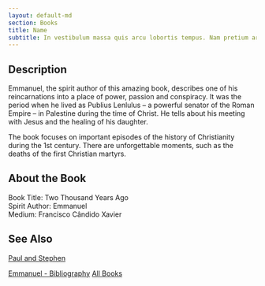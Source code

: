 ```yaml
---
layout: default-md
section: Books
title: Name
subtitle: In vestibulum massa quis arcu lobortis tempus. Nam pretium arcu in odio vulputate luctus.
---
```


## Description
Emmanuel, the spirit author of this amazing book, describes one of his reincarnations into a place of power, passion and conspiracy. It was the period when he lived as Publius Lenlulus – a powerful senator of the Roman Empire – in Palestine during the time of Christ. He tells about his meeting with Jesus and the healing of his daughter.

The book focuses on important episodes of the history of Christianity during the 1st century. There are unforgettable moments, such as the deaths of the first Christian martyrs. 


## About the Book
Book Title: Two Thousand Years Ago  
Spirit Author: Emmanuel  
Medium: Francisco Cândido Xavier  


## See Also
[Paul and Stephen](paul-and-stephen)  


<a href="/books/emmanuel" class="button">Emmanuel - Bibliography</a>
<a href="/books" class="button">All Books</a>
